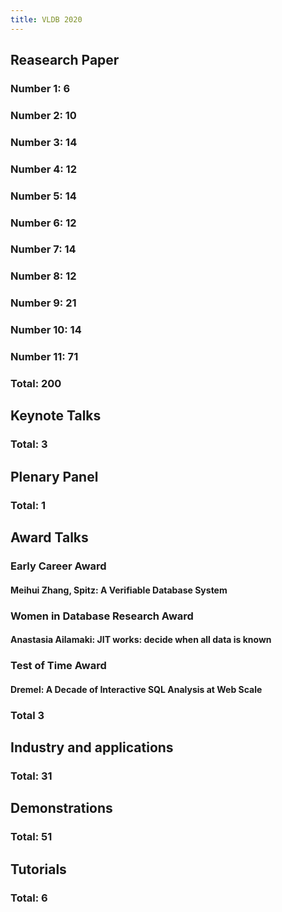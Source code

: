 ```yaml
---
title: VLDB 2020
---
```


## Reasearch Paper
### Number 1: 6
### Number 2: 10
### Number 3: 14
### Number 4: 12
### Number 5: 14
### Number 6: 12
### Number 7: 14
### Number 8: 12
### Number 9: 21
### Number 10: 14
### Number 11: 71
### Total: 200
## Keynote Talks
### Total: 3
## Plenary Panel
### Total: 1
## Award Talks
### **Early Career Award**
#### Meihui Zhang, Spitz: A Verifiable Database System
### **Women in Database Research Award**
#### Anastasia Ailamaki: JIT works: decide when all data is known
### **Test of Time Award**
#### Dremel: A Decade of Interactive SQL Analysis at Web Scale
### Total 3
## Industry and applications
### Total: 31
## Demonstrations
### Total: 51
## Tutorials
### Total: 6
